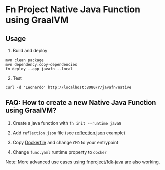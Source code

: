 # Fn Project Native Java Function using GraalVM

## Usage

1. Build and deploy

```
mvn clean package
mvn dependency:copy-dependencies
fn deploy --app javafn --local
```

2. Test

```
curl -d 'Leonardo' http://localhost:8080/r/javafn/native
```

## FAQ: How to create a new Native Java Function using GraalVM?

1. Create a java function with `fn init --runtime java8`

2. Add `reflection.json` file (see [reflection.json](reflection.json) example)

3. Copy [Dockerfile](Dockerfile) and change `CMD` to your entrypoint

4. Change `func.yaml` runtime property to `docker`

Note: More advanced use cases using [fnproject/fdk-java](https://github.com/fnproject/fdk-java) are also working.